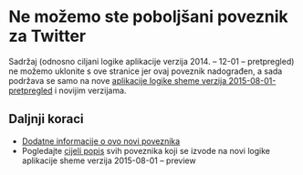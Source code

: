 <properties
   pageTitle="Pomoću poveznika Twitter u aplikacijama logike | Aplikacije servisa za Microsoft Azure"
   description="Kako stvoriti i konfigurirati aplikaciju poveznika na Twitteru ili API-JA i koristiti u aplikaciji logike u aplikacije servisa za Azure"
   services="logic-apps"
   documentationCenter=".net,nodejs,java"
   authors="msftman"
   manager="erikre"
   editor=""/>

<tags
   ms.service="logic-apps"
   ms.devlang="multiple"
   ms.topic="article"
   ms.tgt_pltfrm="na"
   ms.workload="integration"
   ms.date="04/19/2016"
   ms.author="deonhe"/>


# <a name="weve-improved-the-twitter-connector"></a>Ne možemo ste poboljšani poveznik za Twitter 

Sadržaj (odnosno ciljani logike aplikacije verzija 2014. – 12-01 – pretpregled) ne možemo uklonite s ove stranice jer ovaj poveznik nadograđen, a sada podržava se samo na nove [aplikacije logike sheme verzija 2015-08-01-pretpregled](./app-service-logic-schema-2015-08-01.md) i novijim verzijama. 


## <a name="next-steps"></a>Daljnji koraci    

- [Dodatne informacije o ovo novi poveznika](../connectors/connectors-create-api-twitter.md)
- Pogledajte [cijeli popis](../connectors/apis-list.md) svih poveznika koji se izvode na novi logike aplikacije sheme verzija 2015-08-01 – preview  